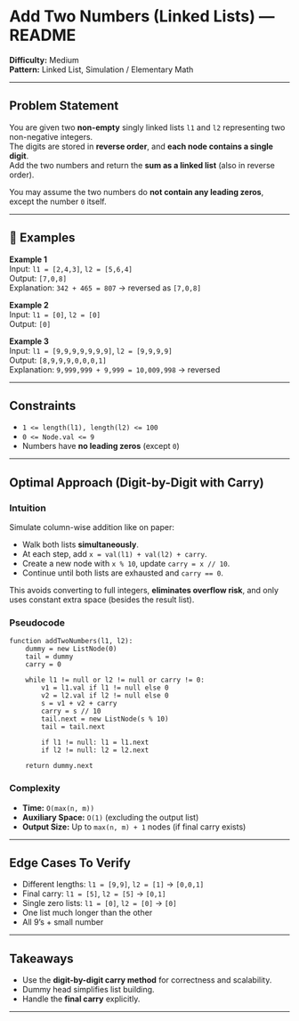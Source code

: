 
# Add Two Numbers (Linked Lists) — README

**Difficulty:** Medium  
**Pattern:** Linked List, Simulation / Elementary Math

---

## Problem Statement

You are given two **non-empty** singly linked lists `l1` and `l2` representing two non-negative integers.  
The digits are stored in **reverse order**, and **each node contains a single digit**.  
Add the two numbers and return the **sum as a linked list** (also in reverse order).

You may assume the two numbers do **not contain any leading zeros**, except the number `0` itself.

---

## 🔢 Examples

**Example 1**  
Input: `l1 = [2,4,3]`, `l2 = [5,6,4]`  
Output: `[7,0,8]`  
Explanation: `342 + 465 = 807` → reversed as `[7,0,8]`

**Example 2**  
Input: `l1 = [0]`, `l2 = [0]`  
Output: `[0]`

**Example 3**  
Input: `l1 = [9,9,9,9,9,9,9]`, `l2 = [9,9,9,9]`  
Output: `[8,9,9,9,0,0,0,1]`  
Explanation: `9,999,999 + 9,999 = 10,009,998` → reversed

---

## Constraints
- `1 <= length(l1), length(l2) <= 100`
- `0 <= Node.val <= 9`
- Numbers have **no leading zeros** (except `0`)

---


## Optimal Approach (Digit-by-Digit with Carry)

### Intuition
Simulate column-wise addition like on paper:
- Walk both lists **simultaneously**.
- At each step, add `x = val(l1) + val(l2) + carry`.
- Create a new node with `x % 10`, update `carry = x // 10`.
- Continue until both lists are exhausted and `carry == 0`.

This avoids converting to full integers, **eliminates overflow risk**, and only uses constant extra space (besides the result list).

### Pseudocode
```text
function addTwoNumbers(l1, l2):
    dummy = new ListNode(0)
    tail = dummy
    carry = 0

    while l1 != null or l2 != null or carry != 0:
        v1 = l1.val if l1 != null else 0
        v2 = l2.val if l2 != null else 0
        s = v1 + v2 + carry
        carry = s // 10
        tail.next = new ListNode(s % 10)
        tail = tail.next

        if l1 != null: l1 = l1.next
        if l2 != null: l2 = l2.next

    return dummy.next
```

### Complexity
- **Time:** `O(max(n, m))`
- **Auxiliary Space:** `O(1)` (excluding the output list)
- **Output Size:** Up to `max(n, m) + 1` nodes (if final carry exists)

---

## Edge Cases To Verify
- Different lengths: `l1 = [9,9]`, `l2 = [1]` → `[0,0,1]`
- Final carry: `l1 = [5]`, `l2 = [5]` → `[0,1]`
- Single zero lists: `l1 = [0]`, `l2 = [0]` → `[0]`
- One list much longer than the other
- All 9’s + small number

---

## Takeaways
- Use the **digit-by-digit carry method** for correctness and scalability.
- Dummy head simplifies list building.
- Handle the **final carry** explicitly.

---

